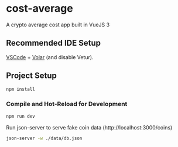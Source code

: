 # cost-average

A crypto average cost app built in VueJS 3

## Recommended IDE Setup

[VSCode](https://code.visualstudio.com/) +
[Volar](https://marketplace.visualstudio.com/items?itemName=Vue.volar) (and
disable Vetur).

## Project Setup

```sh
npm install
```

### Compile and Hot-Reload for Development

```sh
npm run dev
```

Run json-server to serve fake coin data (http://localhost:3000/coins)

```sh
json-server -w ./data/db.json
```
